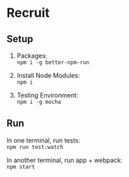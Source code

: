 # Recruit
## Setup
1. Packages:  
```npm i -g better-npm-run```

2. Install Node Modules:  
```npm i```

3. Testing Environment:  
```npm i -g mocha```

## Run 
In one terminal, run tests:  
```npm run test:watch```

In another terminal, run app + webpack:  
```npm start```